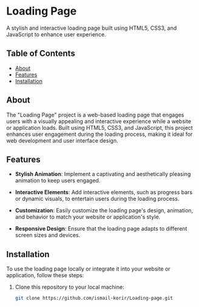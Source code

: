 # Loading Page


A stylish and interactive loading page built using HTML5, CSS3, and JavaScript to enhance user experience.

## Table of Contents

- [About](#about)
- [Features](#features)
- [Installation](#installation)

## About

The "Loading Page" project is a web-based loading page that engages users with a visually appealing and interactive experience while a website or application loads. Built using HTML5, CSS3, and JavaScript, this project enhances user engagement during the loading process, making it ideal for web development and user interface design.

## Features

- **Stylish Animation**: Implement a captivating and aesthetically pleasing animation to keep users engaged.

- **Interactive Elements**: Add interactive elements, such as progress bars or dynamic visuals, to entertain users during the loading process.

- **Customization**: Easily customize the loading page's design, animation, and behavior to match your website or application's style.

- **Responsive Design**: Ensure that the loading page adapts to different screen sizes and devices.


## Installation

To use the loading page locally or integrate it into your website or application, follow these steps:

1. Clone this repository to your local machine:

   ```bash
   git clone https://github.com/ismail-korir/Loading-page.git
